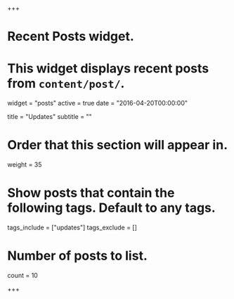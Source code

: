 +++
# Recent Posts widget.
# This widget displays recent posts from `content/post/`.
widget = "posts"
active = true
date = "2016-04-20T00:00:00"

title = "Updates"
subtitle = ""

# Order that this section will appear in.
weight = 35

# Show posts that contain the following tags. Default to any tags.
tags_include = ["updates"]
tags_exclude = []

# Number of posts to list.
count = 10

+++

